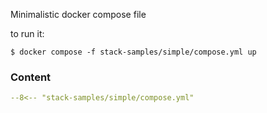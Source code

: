 

Minimalistic docker compose file

to run it:

    $ docker compose -f stack-samples/simple/compose.yml up

### Content

~~~yaml
--8<-- "stack-samples/simple/compose.yml"
~~~

